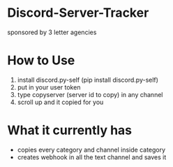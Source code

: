 # Discord-Server-Tracker
sponsored by 3 letter agencies

# How to Use
1. install discord.py-self (pip install discord.py-self)
2. put in your user token
3. type copyserver (server id to copy) in any channel
4. scroll up and it copied for you

# What it currently has
- copies every category and channel inside category
- creates webhook in all the text channel and saves it
